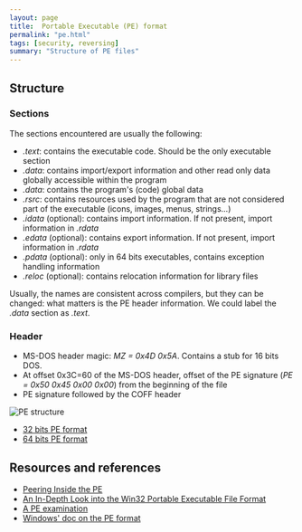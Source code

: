 ```yaml
---
layout: page
title:  Portable Executable (PE) format
permalink: "pe.html"
tags: [security, reversing]
summary: "Structure of PE files"
---
```


## Structure
### Sections
The sections encountered are usually the following:
* *.text*: contains the executable code. Should be the only executable section
* *.data*: contains import/export information and other read only data globally
accessible within the program
* *.data*: contains the program's (code) global data
* *.rsrc*: contains resources used by the program that are not considered part
of the executable (icons, images, menus, strings...)
* *.idata* (optional): contains import information. If not present, import
information in *.rdata*
* *.edata* (optional): contains export information. If not present, import
information in *.rdata*
* *.pdata* (optional): only in 64 bits executables, contains exception handling
information
* *.reloc* (optional): contains relocation information for library files

Usually, the names are consistent across compilers, but they can be changed:
what matters is the PE header information. We could label the *.data* section as
*.text*.

### Header
* MS-DOS header magic: *MZ = 0x4D 0x5A*. Contains a stub for 16 bits DOS.
* At offset 0x3C=60 of the MS-DOS header, offset of the PE signature
  (*PE = 0x50 0x45 0x00 0x00*) from the beginning of the file
* PE signature followed by the COFF header

![PE structure](https://upload.wikimedia.org/wikipedia/commons/e/ea/RevEngPEFile.JPG)

* [32 bits PE format](https://raw.githubusercontent.com/corkami/pics/master/binary/PE101.png)
* [64 bits PE format](https://raw.githubusercontent.com/corkami/pics/master/binary/pe101/pe101-64.png)



## Resources and references
* [Peering Inside the PE](https://docs.microsoft.com/en-us/previous-versions/ms809762(v=msdn.10))
* [An In-Depth Look into the Win32 Portable Executable File Format](https://bytepointer.com/resources/pietrek_in_depth_look_into_pe_format_pt1.htm)
* [A PE examination](https://en.wikibooks.org/wiki/X86_Disassembly/Windows_Executable_Files)
* [Windows' doc on the PE format](https://docs.microsoft.com/en-us/windows/win32/debug/pe-format)
